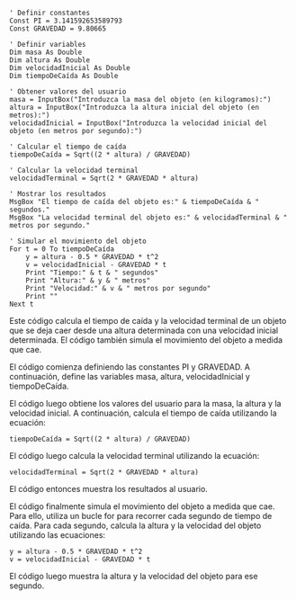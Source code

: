 ```visual basic
' Definir constantes
Const PI = 3.141592653589793
Const GRAVEDAD = 9.80665

' Definir variables
Dim masa As Double
Dim altura As Double
Dim velocidadInicial As Double
Dim tiempoDeCaída As Double

' Obtener valores del usuario
masa = InputBox("Introduzca la masa del objeto (en kilogramos):")
altura = InputBox("Introduzca la altura inicial del objeto (en metros):")
velocidadInicial = InputBox("Introduzca la velocidad inicial del objeto (en metros por segundo):")

' Calcular el tiempo de caída
tiempoDeCaída = Sqrt((2 * altura) / GRAVEDAD)

' Calcular la velocidad terminal
velocidadTerminal = Sqrt(2 * GRAVEDAD * altura)

' Mostrar los resultados
MsgBox "El tiempo de caída del objeto es:" & tiempoDeCaída & " segundos."
MsgBox "La velocidad terminal del objeto es:" & velocidadTerminal & " metros por segundo."

' Simular el movimiento del objeto
For t = 0 To tiempoDeCaída
    y = altura - 0.5 * GRAVEDAD * t^2
    v = velocidadInicial - GRAVEDAD * t
    Print "Tiempo:" & t & " segundos"
    Print "Altura:" & y & " metros"
    Print "Velocidad:" & v & " metros por segundo"
    Print ""
Next t
```

Este código calcula el tiempo de caída y la velocidad terminal de un objeto que se deja caer desde una altura determinada con una velocidad inicial determinada. El código también simula el movimiento del objeto a medida que cae.

El código comienza definiendo las constantes PI y GRAVEDAD. A continuación, define las variables masa, altura, velocidadInicial y tiempoDeCaída.

El código luego obtiene los valores del usuario para la masa, la altura y la velocidad inicial. A continuación, calcula el tiempo de caída utilizando la ecuación:

```
tiempoDeCaída = Sqrt((2 * altura) / GRAVEDAD)
```

El código luego calcula la velocidad terminal utilizando la ecuación:

```
velocidadTerminal = Sqrt(2 * GRAVEDAD * altura)
```

El código entonces muestra los resultados al usuario.

El código finalmente simula el movimiento del objeto a medida que cae. Para ello, utiliza un bucle for para recorrer cada segundo de tiempo de caída. Para cada segundo, calcula la altura y la velocidad del objeto utilizando las ecuaciones:

```
y = altura - 0.5 * GRAVEDAD * t^2
v = velocidadInicial - GRAVEDAD * t
```

El código luego muestra la altura y la velocidad del objeto para ese segundo.
